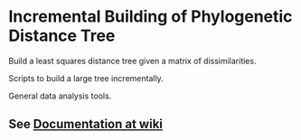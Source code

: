 # Incremental Building of Phylogenetic Distance Tree

Build a least squares distance tree given a matrix of dissimilarities.

Scripts to build a large tree incrementally.

General data analysis tools.

## See [Documentation at wiki](https://github.com/vbrover/dm/wiki/Distance-tree-building-tools)
